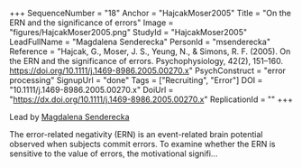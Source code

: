 +++
SequenceNumber = "18"
Anchor = "HajcakMoser2005"
Title = "On the ERN and the significance of errors"
Image = "figures/HajcakMoser2005.png"
StudyId = "HajcakMoser2005"
LeadFullName = "Magdalena Senderecka"
PersonId = "msenderecka"
Reference = "Hajcak, G., Moser, J. S., Yeung, N., & Simons, R. F. (2005). On the ERN and the significance of errors. Psychophysiology, 42(2), 151–160. https://doi.org/10.1111/j.1469-8986.2005.00270.x"
PsychConstruct = "error processing"
SignupUrl = "done"
Tags = ["Recruiting", "Error"]
DOI = "10.1111/j.1469-8986.2005.00270.x"
DoiUrl = "https://dx.doi.org/10.1111/j.1469-8986.2005.00270.x"
ReplicationId = ""
+++

Lead by [Magdalena Senderecka](/people/#msenderecka)

The error-related negativity (ERN) is an event-related brain potential observed when subjects commit errors. To examine whether the ERN is sensitive to the value of errors, the motivational signifi...